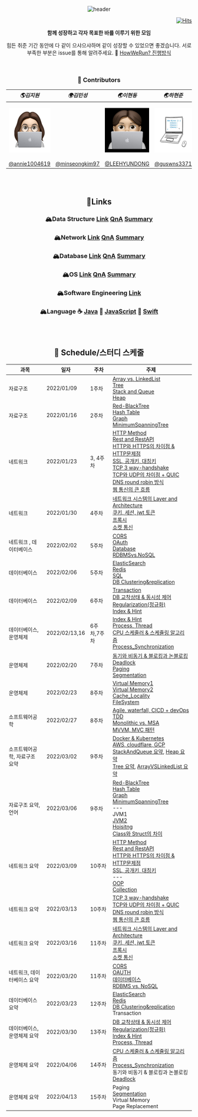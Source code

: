 
<div align=center>
  
![header](https://capsule-render.vercel.app/api?type=Cylinder&color=gradient&section=header&text=✨CS-studi/CS-study✨&fontSize=45&animation=fadeIn)

<div align=right>

[![Hits](https://hits.seeyoufarm.com/api/count/incr/badge.svg?url=https%3A%2F%2Fgithub.com%2FCS-studi%2FCS-study&count_bg=%2379C83D&title_bg=%23555555&icon=&icon_color=%23E7E7E7&title=hits&edge_flat=false)](https://hits.seeyoufarm.com)

</div>


__함께 성장하고 각자 목표한 바를 이루기 위한 모임__

힘든 취준 기간 동안에 다 같이 으샤으샤하며 같이 성장할 수 있었으면 좋겠습니다. 서로 부족한 부분은 issue를 통해 알려주세요. 🙂
[HowWeRun? 진행방식](info/README.md)

<br>

### 💫 Contributors


| **_🌎김지원_**                                                                              | **_🌍김민성_**                                     | **_🌏이현동_**                                                                              | **_🌏하현준_**                                                                             |
| ------------------------------------------------------------------------------------------- | -------------------------------------------------- | ------------------------------------------------------------------------------------------- | ------------------------------------------------------------------------------------------ |
| <p align="center"><img src="img/imoz.png" height="120" width="120" align-item="center"></p> |                                                    | <p align="center"><img src="img/lhd.jpeg" height="120" width="120" align-item="center"></p> | <p align="center"><img src="img/hhj.jpg" height="120" width="120" align-item="center"></p> |
| [@annie1004619](https://github.com/annie1004619)                                            | [@minseongkim97](https://github.com/minseongkim97) | [@LEEHYUNDONG](https://github.com/LEEHYUNDONG)                                              | [@guswns3371](https://github.com/guswns3371)                                               |

<br><br>

## 🔗Links
### 🏔Data Structure [Link](CS/DataStructure) [QnA](QnA/datastructure.md) [Summary](CS/Summary/DataStructure)

### 🏔Network [Link](CS/Network) [QnA](QnA/network.md) [Summary](CS/Summary/Network)

### 🏔Database [Link](CS/Database) [QnA](QnA/database.md) [Summary](CS/Summary/Database)

### 🏔OS [Link](CS/OS) [QnA](QnA/os.md) [Summary](CS/Summary/OS)

### 🏔Software Engineering [Link](CS/SoftwareEngineering)

### 🏔Language ☕️ [Java](Language/java/) 📰 [JavaScript](Language/javascript/) 🍎 [Swift](Language/ios/)

<br><br>

## 👊 Schedule/스터디 스케줄

| **과목** | **일자** | **주차** | **주제**|
| ------------- | ---------- | -------- | ---------------------------------------------------------------------------------------------------------------------------------------| 
| 자료구조      | 2022/01/09 | 1주차    | [Array vs. LinkedList](CS/DataStructure/ArrayVSLinkedList.md)<br>[Tree](CS/DataStructure/Tree.md)<br> [Stack and Queue](CS/DataStructure/StackAndQueue.md)<br> [Heap](CS/DataStructure/Heap.md) |
|자료구조 | 2022/01/16 | 2주차 | [Red-BlackTree](CS/DataStructure/Red-BlackTree.md)<br>[Hash Table](CS/DataStructure/HashTable.md)<br>[Graph](CS/DataStructure/Graph.md)<br>[MinimumSpanningTree](CS/DataStructure/MinimumSpanningTree.md) |
| 네트워크      | 2022/01/23 | 3, 4주차   | [HTTP Method](CS/Network/HTTPMethod.md) <br>[Rest and RestAPI](CS/Network/REST.md)<br>[HTTP와 HTTPS의 차이점 & HTTP문제점](CS/Network/HttpHttps.md) <br>[SSL, 공개키, 대칭키](CS/Network/SSL.md) <br> [TCP 3 way-handshake](CS/Network/TCP_3way_handshake.md)<br>[TCP와 UDP의 차이점 + QUIC](CS/Network/TCP_UDP_QUIC.md)<br>[DNS round robin 방식](https://github.com/CS-studi/CS-study/blob/master/CS/Network/DNSRoundRobin.md)<br>[웹 통신의 큰 흐름](https://github.com/CS-studi/CS-study/blob/master/CS/Network/%EC%9B%B9%ED%86%B5%EC%8B%A0%EC%9D%98%ED%81%B0%ED%9D%90%EB%A6%84.md)|
| 네트워크      | 2022/01/30 | 4주차   |[네트워크 시스템의 Layer and Architecture](CS/Network/Network_Layer_Architecture%20.md)<br>[쿠키, 세션, jwt 토큰](https://github.com/CS-studi/CS-study/blob/master/CS/Network/CookieSessionJWT.md)<br>[프록시](CS/Network/Proxy.md)<br>[소켓 통신](CS/Network/socket.md)|
| 네트워크 , 데이터베이스     | 2022/02/02 | 5주차   |[CORS](CS/Network/CORS.md)<br>[OAuth](CS/Network/oauth.md)<br>[Database](CS/Database/Database.md)<br>[RDBMSvs.NoSQL](CS/Database/RDBMSvsNOSQL.md)|
| 데이터베이스     | 2022/02/06 | 5주차   |[ElasticSearch](CS/Database/ElasticSearch.md)<br>[Redis](CS/Database/Redis.md)<br>[SQL](CS/Database/SQL.md)<br>[DB Clustering&replication](CS/Database/ClusteringReplicationShardingPartitioning.md)|
|데이터베이스|2022/02/09|6주차|[Transaction](CS/Database/Transaction.md)<br>[DB 교착상태 & 동시성 제어](CS/Database/DB_DeadLock_ConcurrencyControl.md)<br>[Regularization(정규화)](CS/Database/Regularization.md)<br>[Index & Hint](CS/Database/Index.md)|
| 데이터베이스, 운영체제     | 2022/02/13,16 | 6주차,7주차   |[Index & Hint](CS/Database/Index.md)<br>[Process, Thread](CS/OS/ProcessThread.md)<br>[CPU 스케줄러 & 스케쥴링 알고리즘](CS/OS/CPU_Scheduler_Algorithm.md)<br>[Process_Synchronization](CS/OS/processSynchronization.md)|
| 운영체제     | 2022/02/20 | 7주차   |[동기와 비동기 & 블로킹과 논블로킹](CS/OS/SyncAsyncBlockNonblock.md)<br>[Deadlock](CS/OS/deadlock.md)<br>[Paging](CS/OS/Memory_Management_Paging.md)<br>[Segmentation](CS/OS/Meomory_Management-Segmentation.md)|
| 운영체제     | 2022/02/23 | 8주차   |[Virtual Memory1](CS/OS/Virtual_Memory1.md)<br>[Virtual Memory2](CS/OS/VirtualMemory2.md)<br>[Cache_Locality](CS/OS/Cache.md)<br>[FileSystem](CS/OS/fileSystem.md)|
| 소프트웨어공학     | 2022/02/27 | 8주차   |[Agile, waterfall, CICD + devOps](CS/SoftwareEngineering/Agile_Waterfall_CICD_Devops.md)<br>[TDD](CS/SoftwareEngineering/TDD.md)<br>[Monolithic vs. MSA](CS/SoftwareEngineering/MicroserviceArchitecture.md)<br>[MVVM, MVC 패턴](CS/SoftwareEngineering/MVC_MVVM.md)|
|소프트웨어공학, 자료구조 요약|2022/03/02|9주차|[Docker & Kubernetes](CS/SoftwareEngineering/dockerKubernetes.md)<br/>[AWS, cloudflare, GCP](CS/SoftwareEngineering/AWS_GCP_Cloudflare.md)<br/>[StackAndQueue 요약](CS/Summary/DataStructure/StackAndQueue.md), [Heap 요약](CS/Summary/DataStructure/Heap.md)<br/>[Tree 요약](CS/Summary/DataStructure/Tree.md), [ArrayVSLinkedList 요약](CS/Summary/DataStructure/ArrayVSLinkedList.md)|
|자료구조 요약, 언어|2022/03/06|9주차|[Red-BlackTree](CS/Summary/DataStructure/Red_Black_Tree.md)<br/>[Hash Table](CS/Summary/DataStructure/HashTable.md)<br/>[Graph](CS/Summary/DataStructure/Graph.md)<br/> [MinimumSpanningTree](CS/Summary/DataStructure/MST.md)<br/> --- <br/>JVM1<br>[JVM2](Language/java/JVM2.md)<br>[Hoisitng](Language/javascript/Hoisting.md)<br>[Class와 Struct의 차이](Language/ios/class_struct.md)|
|네트워크 요약|2022/03/09|10주차|	[HTTP Method](CS/Summary/Network/HTTPMethod.md) <br/> [Rest and RestAPI](CS/Summary/Network/RESTAPI.md)<br/> [HTTP와 HTTPS의 차이점 & HTTP문제점](CS/Summary/Network/HttpHttps.md)<br/> [SSL, 공개키, 대칭키](CS/Summary/Network/SSL.md)<br/> --- <br/>[OOP](Language/java/OOP.md)<br/>[Collection](Language/java/Collection.md)|
|네트워크 요약|2022/03/13|10주차| [TCP 3 way-handshake](CS/Summary/Network/Tcp3wayHandshake.md)<br/>[TCP와 UDP의 차이점 + QUIC](CS/Summary/Network/TCP_UDP_QUIC.md)<br/>[DNS round robin 방식](CS/Summary/Network/DNSRoundRobin.md)<br/>[웹 통신의 큰 흐름](CS/Summary/Network/%EC%9B%B9%ED%86%B5%EC%8B%A0%EC%9D%98%ED%81%B0%ED%9D%90%EB%A6%84.md)<br/>|
|네트워크 요약|2022/03/16|11주차|[네트워크 시스템의 Layer and Architecture](CS/Summary/Network/LayeredArchitecture.md) <br/>[쿠키, 세션, jwt 토큰](CS/Summary/Network/cookie_session_jwt.md) <br/>[프록시](CS/Summary/Network/proxy.md) <br/>[소켓 통신](CS/Summary/Network/soket.md)<br/>|
|네트워크, 데이터베이스 요약|2022/03/20|11주차|[CORS](CS/Summary/Network/CORS.md)<br>[OAUTH](CS/Summary/Network/Oauth.md)<br>[데이터베이스](CS/Summary/Database/Database.md)<br>[RDBMS vs. NoSQL](CS/Summary/Database/RDBMSNoSQL.md)|
|데이터베이스 요약|2022/03/23|12주차|[ElasticSearch](CS/Summary/Database/elasticSearch.md)<br/>[Redis](CS/Summary/Database/Redis.md)<br/>[DB Clustering&replication](CS/Summary/Database/DB%20클러스터링%2C%20리플리케이션.md)<br/>Transaction|
|데이터베이스, 운영체제 요약|2022/03/30|13주차|[DB 교착상태 & 동시성 제어](CS/Summary/Database/DB%20%EB%8F%99%EC%8B%9C%EC%84%B1%EC%A0%9C%EC%96%B4%2C%20%EA%B5%90%EC%B0%A9%EC%83%81%ED%83%9C.md)<br/>[Regularization(정규화)](CS/Summary/Database/%EC%A0%95%EA%B7%9C%ED%99%94.md)<br/>[Index & Hint](CS/Summary/Database/Index%26Hint.md)<br/>[Process, Thread](CS/Summary/OS/processThread.md)|
|운영체제 요약|2022/04/06|14주차|[CPU 스케줄러 & 스케쥴링 알고리즘](CS/Summary/OS/cpuScheduler.md)<br/>[Process_Synchronization](CS/Summary/OS/Process_Synchronization.md)<br/>동기와 비동기 & 블로킹과 논블로킹<br/>[Deadlock](CS/Summary/OS/Deadlock.md)|
|운영체제 요약|2022/04/13|15주차|Paging<br>[Segmentation](CS/Summary/OS/Segmentation.md)<br>Virtual Memory<br>Page Replacement|
</div>
